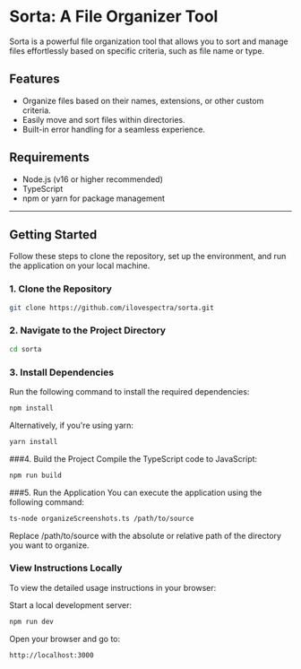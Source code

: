 # Sorta: A File Organizer Tool

Sorta is a powerful file organization tool that allows you to sort and manage files effortlessly based on specific criteria, such as file name or type.

## Features
- Organize files based on their names, extensions, or other custom criteria.
- Easily move and sort files within directories.
- Built-in error handling for a seamless experience.

## Requirements
- Node.js (v16 or higher recommended)
- TypeScript
- npm or yarn for package management

---

## Getting Started

Follow these steps to clone the repository, set up the environment, and run the application on your local machine.

### 1. Clone the Repository

```bash
git clone https://github.com/ilovespectra/sorta.git
```
### 2. Navigate to the Project Directory

```bash
cd sorta
```
### 3. Install Dependencies
Run the following command to install the required dependencies:

```bash
npm install
```
Alternatively, if you're using yarn:

```bash
yarn install
```
###4. Build the Project
Compile the TypeScript code to JavaScript:

```bash
npm run build
```
###5. Run the Application
You can execute the application using the following command:

```bash
ts-node organizeScreenshots.ts /path/to/source
```
Replace /path/to/source with the absolute or relative path of the directory you want to organize.

### View Instructions Locally
To view the detailed usage instructions in your browser:

Start a local development server:
```bash
npm run dev
```
Open your browser and go to:
```bash
http://localhost:3000
```